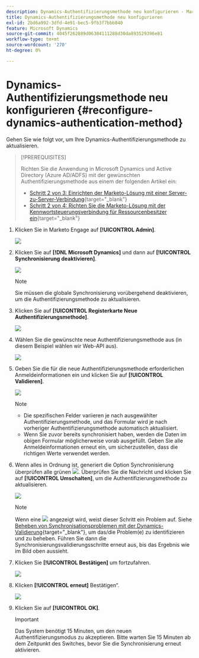 ```yaml
---
description: Dynamics-Authentifizierungsmethode neu konfigurieren - Marketo-Dokumente - Produktdokumentation
title: Dynamics-Authentifizierungsmethode neu konfigurieren
exl-id: 2bd6a992-3dfd-4e91-bec5-9fb3f7bbb840
feature: Microsoft Dynamics
source-git-commit: 4045f262889d06304111288d30da893529396e81
workflow-type: tm+mt
source-wordcount: '270'
ht-degree: 0%

---
```


# Dynamics-Authentifizierungsmethode neu konfigurieren {#reconfigure-dynamics-authentication-method}

Gehen Sie wie folgt vor, um Ihre Dynamics-Authentifizierungsmethode zu aktualisieren.

>[!PREREQUISITES]
>
>Richten Sie die Anwendung in Microsoft Dynamics und Active Directory (Azure AD/ADFS) mit der gewünschten Authentifizierungsmethode aus einem der folgenden Artikel ein:
>
>* [Schritt 2 von 3: Einrichten der Marketo-Lösung mit einer Server-zu-Server-Verbindung](/help/marketo/product-docs/crm-sync/microsoft-dynamics-sync/sync-setup/microsoft-dynamics-365-with-s2s-connection/step-2-of-3-set-up.md){target="_blank"}
>* [Schritt 2 von 4: Richten Sie die Marketo-Lösung mit der Kennwortsteuerungsverbindung für Ressourcenbesitzer ein](/help/marketo/product-docs/crm-sync/microsoft-dynamics-sync/sync-setup/microsoft-dynamics-365-with-ropc-connection/step-2-of-4-set-up.md){target="_blank"}

1. Klicken Sie in Marketo Engage auf **[!UICONTROL Admin]**.

   ![](assets/reconfigure-dynamics-authentication-method-1.png)

1. Klicken Sie auf **[!DNL Microsoft Dynamics]** und dann auf **[!UICONTROL Synchronisierung deaktivieren]**.

   ![](assets/reconfigure-dynamics-authentication-method-2.png)

   >[!NOTE]
   >
   >Sie müssen die globale Synchronisierung vorübergehend deaktivieren, um die Authentifizierungsmethode zu aktualisieren.

1. Klicken Sie auf **[!UICONTROL Registerkarte Neue Authentifizierungsmethode]**.

   ![](assets/reconfigure-dynamics-authentication-method-3.png)

1. Wählen Sie die gewünschte neue Authentifizierungsmethode aus (in diesem Beispiel wählen wir Web-API aus).

   ![](assets/reconfigure-dynamics-authentication-method-4.png)

1. Geben Sie die für die neue Authentifizierungsmethode erforderlichen Anmeldeinformationen ein und klicken Sie auf **[!UICONTROL Validieren]**.

   ![](assets/reconfigure-dynamics-authentication-method-5.png)

   >[!NOTE]
   >
   >* Die spezifischen Felder variieren je nach ausgewählter Authentifizierungsmethode, und das Formular wird je nach vorheriger Authentifizierungsmethode automatisch aktualisiert.
   >* Wenn Sie zuvor bereits synchronisiert haben, werden die Daten im obigen Formular möglicherweise vorab ausgefüllt. Geben Sie alle Anmeldeinformationen erneut ein, um sicherzustellen, dass die richtigen Werte verwendet werden.

1. Wenn alles in Ordnung ist, generiert die Option Synchronisierung überprüfen alle grünen ![](assets/green-check.png). Überprüfen Sie die Nachricht und klicken Sie auf **[!UICONTROL Umschalten]**, um die Authentifizierungsmethode zu aktualisieren.

   ![](assets/reconfigure-dynamics-authentication-method-6.png)

   >[!NOTE]
   >
   >Wenn eine ![](assets/red-x.png) angezeigt wird, weist dieser Schritt ein Problem auf. Siehe [Beheben von Synchronisationsproblemen mit der Dynamics-Validierung](/help/marketo/product-docs/crm-sync/microsoft-dynamics-sync/sync-setup/validate-microsoft-dynamics-sync/fix-dynamics-validation-sync-issues.md){target="_blank"}, um das/die Problem(e) zu identifizieren und zu beheben. Führen Sie dann die Synchronisierungsvalidierungsschritte erneut aus, bis das Ergebnis wie im Bild oben aussieht.

1. Klicken Sie **[!UICONTROL Bestätigen]** um fortzufahren.

   ![](assets/reconfigure-dynamics-authentication-method-7.png)

1. Klicken **[!UICONTROL erneut]** Bestätigen“.

   ![](assets/reconfigure-dynamics-authentication-method-8.png)

1. Klicken Sie auf **[!UICONTROL OK]**.

   >[!IMPORTANT]
   >
   >Das System benötigt 15 Minuten, um den neuen Authentifizierungsmodus zu akzeptieren. Bitte warten Sie 15 Minuten ab dem Zeitpunkt des Switches, bevor Sie die Synchronisierung erneut aktivieren.
